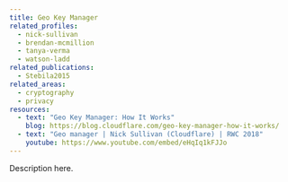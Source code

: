 ```yaml
---
title: Geo Key Manager
related_profiles:
  - nick-sullivan
  - brendan-mcmillion
  - tanya-verma
  - watson-ladd
related_publications:
  - Stebila2015
related_areas:
  - cryptography
  - privacy
resources:
  - text: "Geo Key Manager: How It Works"
    blog: https://blog.cloudflare.com/geo-key-manager-how-it-works/
  - text: "Geo manager | Nick Sullivan (Cloudflare) | RWC 2018"
    youtube: https://www.youtube.com/embed/eHqIq1kFJJo
---
```


Description here.
